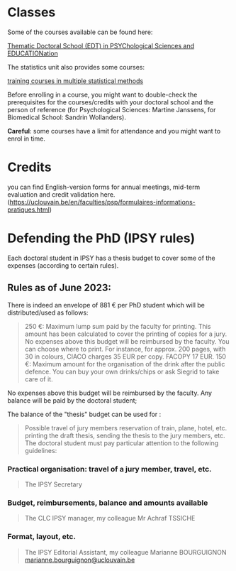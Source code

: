 # Classes
Some of the courses available can be found here:

[Thematic Doctoral School (EDT) in PSYChological Sciences and EDUCATIONation](https://uclouvain.be/fr/facultes/psp/psyceduc.html)

The statistics unit also provides some courses:

[training courses in multiple statistical methods](https://sites.uclouvain.be/training/smcs/index.php?page=services&spage=formation&l=fr)

Before enrolling in a course, you might want to double-check the prerequisites for the courses/credits with your doctoral school and the person of reference (for Psychological Sciences: Martine Janssens, for Biomedical School: Sandrin Wollanders).

**Careful**: some courses have a limit for attendance and you might want to enrol in time. 

# Credits

you can find English-version forms for annual meetings, mid-term evaluation and credit validation here.
(https://uclouvain.be/en/faculties/psp/formulaires-informations-pratiques.html)

# Defending the PhD (IPSY rules)

Each doctoral student in IPSY has a thesis budget to cover some of the expenses (according to certain rules).

## Rules as of June 2023:

There is indeed an envelope of 881 € per PhD student which will be distributed/used as follows: 

> 250 €: Maximum lump sum paid by the faculty for printing. This amount has been calculated to cover the printing of copies for a jury. No expenses above this budget will be reimbursed by the faculty. You can choose where to print. For instance, for approx. 200 pages, with 30 in colours, CIACO charges 35 EUR per copy. FACOPY 17 EUR.
> 150 €: Maximum amount for the organisation of the drink after the public defence. You can buy your own drinks/chips or ask Siegrid to take care of it.

No expenses above this budget will be reimbursed by the faculty. 
Any balance will be paid by the doctoral student; 

The balance of the "thesis" budget can be used for :

> Possible travel of jury members 
> reservation of train, plane, hotel, etc. 
> printing the draft thesis, sending the thesis to the jury members, etc.
The doctoral student must pay particular attention to the following guidelines: 
### Practical organisation: travel of a jury member, travel, etc. 
> The IPSY Secretary 
### Budget, reimbursements, balance and amounts available 
> The CLC IPSY manager, my colleague Mr Achraf TSSICHE 
### Format, layout, etc. 
> The IPSY Editorial Assistant, my colleague Marianne BOURGUIGNON marianne.bourguignon@uclouvain.be
